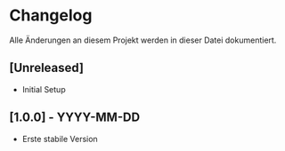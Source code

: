 # Changelog

Alle Änderungen an diesem Projekt werden in dieser Datei dokumentiert.

## [Unreleased]

- Initial Setup

## [1.0.0] - YYYY-MM-DD

- Erste stabile Version
